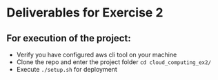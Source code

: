 ﻿# Deliverables for Exercise 2

## For execution of the project:
* Verify you have configured aws cli tool on your machine
* Clone the repo and enter the project folder ```cd cloud_computing_ex2/```
* Execute ```./setup.sh``` for deployment
